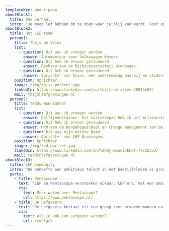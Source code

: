 ```yaml
---
templateKey: about-page
aboutBlock1:
  title: Ons verhaal
  intro: "Je moet lef hebben om te doen waar je blij van wordt. Voor ons is dat ondernemen: een heftige cocktail van adrenaline, enorme blunders en grootste successen, maar vooral heel veel lol. Dit is voor ons ook een manier van werken geworden, klein beginnen en stap-voor-stap iets groots creëren. Daar willen we andere mee inspireren."
aboutBlock2:
  title: Het LEF team
  person1:
    title: Thijs de Vries
    list: 
      - question: Dit wou ik vroeger worden
        answer: Automonteur voor Volkswagen Kevers.
      - question: Dit heb ik ervoor gestudeerd
        answer: Rechten aan de Rijksuniversiteit Groningen.
      - question: Dit heb ik ervoor gestudeerd
        answer: Oprichter van Axios, een onderneming waarbij we studenten inzetten als kistdragers.
    position: Oprichter
    image: /img/thijs-portret.jpg
    linkedIn: https://www.linkedin.com/in/thijs-de-vries-78943b92/
    mail: thijs@lefgroningen.nl
  person2:
    title: Teddy Monninkhof
    list: 
      - question: Dit wou ik vroeger worden
        answer: Dolfijnentrainer. Dit carrièrepad heb ik uit milieuvriendelijke overwegingen gestaakt.
      - question: Dit heb ik ervoor gestudeerd
        answer: HRM aan de Hanzehogeschool en Change management aan de Rijksuniversiteit Groningen.
      - question: Dit was mijn eerste baan
        answer: Oprichter van LEF Groningen.
    position: Oprichter
    image: /img/ted-portret.jpg
    linkedIn: https://www.linkedin.com/in/teddy-monninkhof-77725372/
    mail: teddy@lefgroningen.nl
aboutBlock3:
  title: LEF-Community
  intro: "De behoefte aan ambitieus talent in het bedrijfsleven is groot. Door samen te werken met ervaren partners koppelen we ervaring en jong talent aan elkaar."
  parts:
    - title: Pentascope
      text: "LEF en Pentascope versterken elkaar. LEF’ers, met een ambitie voor consultancy, voorzien Pentascope van een frisse blik en creatieve oplossingen. Via Pentascope krijgen wij inhoudelijke begeleiding. Zo hebben we bakken aan kennis en ervaring op de achterbank."
      cta:
        text: Meer weten over Pentascope?
        url: https://www.pentascope.nl/
    - title: De Lefgozers
      text: "De Lefgozers bestaat uit een groep zeer ervaren mannen en vrouwen uit verschillende vakgebieden en expertises. Zij voorzien ons niet alleen van advies, maar delen ook kennis en ervaringen vanuit verschillende vakgebieden en organisaties met elkaar."
      cta:
        text: Wil je ook een Lefgozer worden?
        url: /contact
---
```

